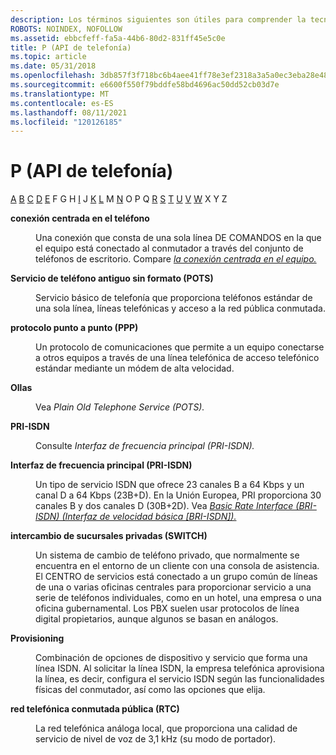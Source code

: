 ```yaml
---
description: Los términos siguientes son útiles para comprender la tecnología TAPI.
ROBOTS: NOINDEX, NOFOLLOW
ms.assetid: ebbcfeff-fa5a-44b6-80d2-831ff45e5c0e
title: P (API de telefonía)
ms.topic: article
ms.date: 05/31/2018
ms.openlocfilehash: 3db857f3f718bc6b4aee41ff78e3ef2318a3a5a0ec3eba28e48f169eedc6c314
ms.sourcegitcommit: e6600f550f79bddfe58bd4696ac50dd52cb03d7e
ms.translationtype: MT
ms.contentlocale: es-ES
ms.lasthandoff: 08/11/2021
ms.locfileid: "120126185"
---
```

# <a name="p-telephony-api"></a>P (API de telefonía)

[A](a-tapgloss.md) [B](b-tapgloss.md) [C](c-tapgloss.md) [D](d-tapgloss.md) [E](e-tapgloss.md) F G H [I](h-tapgloss.md) [](i-tapgloss.md) J [K](k-tapgloss.md) [L](l-tapgloss.md) M [N](m-tapgloss.md) O P Q [R](r-tapgloss.md) [S](s-tapgloss.md) [T](t-tapgloss.md) [U](u-tapgloss.md) [V](v-tapgloss.md) [W](w-tapgloss.md) X Y Z

<dl> <dt>

<span id="tapi2.phone_centric_connection_tapgloss"></span><span id="TAPI2.PHONE_CENTRIC_CONNECTION_TAPGLOSS"></span>**conexión centrada en el teléfono**
</dt> <dd>

Una conexión que consta de una sola línea DE COMANDOS en la que el equipo está conectado al conmutador a través del conjunto de teléfonos de escritorio. Compare [*la conexión centrada en el equipo.*](c-tapgloss.md)

</dd> <dt>

<span id="tapi2.plain_old_telephone_service_pots__tapgloss"></span><span id="TAPI2.PLAIN_OLD_TELEPHONE_SERVICE_POTS__TAPGLOSS"></span>**Servicio de teléfono antiguo sin formato (POTS)**
</dt> <dd>

Servicio básico de telefonía que proporciona teléfonos estándar de una sola línea, líneas telefónicas y acceso a la red pública conmutada.

</dd> <dt>

<span id="tapi2.point_to_point_protocol_ppp__tapgloss"></span><span id="TAPI2.POINT_TO_POINT_PROTOCOL_PPP__TAPGLOSS"></span>**protocolo punto a punto (PPP)**
</dt> <dd>

Un protocolo de comunicaciones que permite a un equipo conectarse a otros equipos a través de una línea telefónica de acceso telefónico estándar mediante un módem de alta velocidad.

</dd> <dt>

<span id="tapi2.pots_tapgloss"></span><span id="TAPI2.POTS_TAPGLOSS"></span>**Ollas**
</dt> <dd>

Vea *Plain Old Telephone Service (POTS).*

</dd> <dt>

<span id="tapi2.pri_isdn_tapgloss"></span><span id="TAPI2.PRI_ISDN_TAPGLOSS"></span>**PRI-ISDN**
</dt> <dd>

Consulte *Interfaz de frecuencia principal (PRI-ISDN).*

</dd> <dt>

<span id="tapi2.primary_rate_interface_pri_isdn__tapgloss"></span><span id="TAPI2.PRIMARY_RATE_INTERFACE_PRI_ISDN__TAPGLOSS"></span>**Interfaz de frecuencia principal (PRI-ISDN)**
</dt> <dd>

Un tipo de servicio ISDN que ofrece 23 canales B a 64 Kbps y un canal D a 64 Kbps (23B+D). En la Unión Europea, PRI proporciona 30 canales B y dos canales D (30B+2D). Vea [*Basic Rate Interface (BRI-ISDN) (Interfaz de velocidad básica [BRI-ISDN]).*](b-tapgloss.md)

</dd> <dt>

<span id="tapi2.private_branch_exchange_pbx__tapgloss"></span><span id="TAPI2.PRIVATE_BRANCH_EXCHANGE_PBX__TAPGLOSS"></span>**intercambio de sucursales privadas (SWITCH)**
</dt> <dd>

Un sistema de cambio de teléfono privado, que normalmente se encuentra en el entorno de un cliente con una consola de asistencia. El CENTRO de servicios está conectado a un grupo común de líneas de una o varias oficinas centrales para proporcionar servicio a una serie de teléfonos individuales, como en un hotel, una empresa o una oficina gubernamental. Los PBX suelen usar protocolos de línea digital propietarios, aunque algunos se basan en análogos.

</dd> <dt>

<span id="tapi2.provisioning_tapgloss"></span><span id="TAPI2.PROVISIONING_TAPGLOSS"></span>**Provisioning**
</dt> <dd>

Combinación de opciones de dispositivo y servicio que forma una línea ISDN. Al solicitar la línea ISDN, la empresa telefónica aprovisiona la línea, es decir, configura el servicio ISDN según las funcionalidades físicas del conmutador, así como las opciones que elija.

</dd> <dt>

<span id="tapi2.public_switched_telephone_network_pstn__tapgloss"></span><span id="TAPI2.PUBLIC_SWITCHED_TELEPHONE_NETWORK_PSTN__TAPGLOSS"></span>**red telefónica conmutada pública (RTC)**
</dt> <dd>

La red telefónica análoga local, que proporciona una calidad de servicio de nivel de voz de 3,1 kHz (su modo de portador).

</dd> </dl>

 

 



